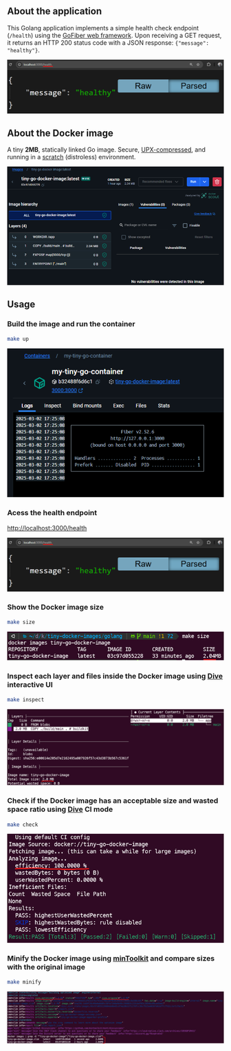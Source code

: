 ## About the application
This Golang application implements a simple health check endpoint (`/health`) using the [GoFiber web framework](https://github.com/gofiber/fiber). Upon receiving a GET request, it returns an HTTP 200 status code with a JSON response: `{"message": "healthy"}`.

![Health Endpoint](assets/images/health-endpoint.png)

## About the Docker image
A tiny **2MB**, statically linked Go image. Secure, [UPX-compressed](https://github.com/upx/upx), and running in a [scratch](https://hub.docker.com/_/scratch) (distroless) environment.

![Tiny Golang Docker Image](assets/images/final-image-size.png)

## Usage
### Build the image and run the container
```bash
make up
```
![Running Container](assets/images/running-container.png)

### Acess the health endpoint
[http://localhost:3000/health](http://localhost:3000/health)

![Health Endpoint](assets/images/health-endpoint.png)

### Show the Docker image size
```bash
make size
```
![Image Size](assets/images/image-size.png)

### Inspect each layer and files inside the Docker image using [Dive](https://github.com/wagoodman/dive) interactive UI
```bash
make inspect
```
![Image Inspect](assets/images/image-inspect.png)

### Check if the Docker image has an acceptable size and wasted space ratio using [Dive](https://github.com/wagoodman/dive) CI mode
```bash
make check
```
![Image Check](assets/images/image-check.png)

### Minify the Docker image using [minToolkit](https://github.com/mintoolkit/mint) and compare sizes with the original image
```bash
make minify
```
![Minified Image](assets/images/minified-image.png)


